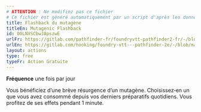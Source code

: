 ```yaml
---
# ATTENTION : Ne modifiez pas ce fichier
# Ce fichier est généré automatiquement par un script d'après les données du module Foundry VTT officiel et de sa traduction
title: Flashback du mutagène
titleEn: Mutagenic Flashback
id: 00LNVSCbwJ8pszwE
urlFr: https://gitlab.com/pathfinder-fr/foundryvtt-pathfinder2-fr/-/blob/master/data/actions/00LNVSCbwJ8pszwE.htm
urlEn: https://gitlab.com/hooking/foundry-vtt---pathfinder-2e/-/blob/master/packs/data/actions.db/mutagenic-flashback.json
layout: actions
type: free
typeFr: Action Gratuite
---
```

**Fréquence** une fois par jour

Vous bénéficiez d’une brève résurgence d’un mutagène. Choisissez‑en un que vous avez consommé depuis vos derniers préparatifs quotidiens. Vous profitez de ses effets pendant 1 minute.

